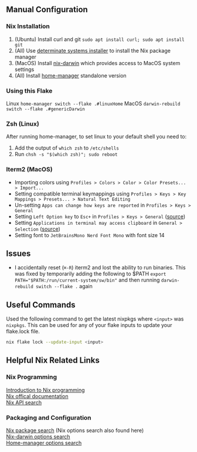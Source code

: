 ## Manual Configuration

### Nix Installation
1. (Ubuntu) Install curl and git `sudo apt install curl; sudo apt install git` 
2. (All) Use [determinate systems installer](https://github.com/DeterminateSystems/nix-installer) to install the Nix package manager
3. (MacOS) Install [nix-darwin](https://github.com/LnL7/nix-darwin) which provides access to MacOS system settings
4. (All) Install [home-manager](https://nix-community.github.io/home-manager/#sec-install-standalone) standalone version

### Using this Flake
Linux `home-manager switch --flake .#linuxHome`
MacOS `darwin-rebuild switch --flake .#genericDarwin`

### Zsh (Linux)
After running home-manager, to set linux to your default shell you need to:
1. Add the output of `which zsh` to `/etc/shells`
2. Run `chsh -s "$(which zsh)"; sudo reboot`

### Iterm2 (MacOS)
- Importing colors using `Profiles > Colors > Color > Color Presets... > Import...` 
- Setting compatible terminal keymappings using `Profiles > Keys > Key Mappings > Presets... > Natural Text Editing`
- Un-setting `Apps can change how keys are reported` in `Profiles > Keys > General`
- Setting `Left Option key` to `Esc+` in `Profiles > Keys > General` ([source](https://github.com/helix-editor/helix/issues/2280#issuecomment-1165542932))
- Setting `Applications in terminal may access clipboard` in `General > Selection` ([source](https://github.com/helix-editor/helix/issues/8715))
- Setting font to `JetBrainsMono Nerd Font Mono` with font size 14

## Issues
- I accidentally reset (`⌘-R`) iterm2 and lost the ability to run binaries. This was fixed by temporarily adding the following to \$PATH `export PATH="$PATH:/run/current-system/sw/bin"` and then running `darwin-rebuild switch --flake .` again

## Useful Commands

Used the following command to get the latest nixpkgs where `<input>` was `nixpkgs`. This can be used for any of your flake inputs to update your flake.lock file.
```sh
nix flake lock --update-input <input>
```

## Helpful Nix Related Links
### Nix Programming
[Introduction to Nix programming](https://nixcloud.io/tour/?id=introduction/nix)\
[Nix offical documentation](https://nix.dev/)\
[Nix API search](https://noogle.dev/)

### Packaging and Configuration
[Nix package search](https://search.nixos.org/packages) (Nix options search also found here)\
[Nix-darwin options search](https://daiderd.com/nix-darwin/manual/index.html)\
[Home-manager options search](https://home-manager-options.extranix.com/)
